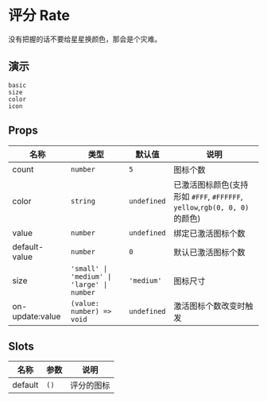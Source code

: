 # 评分 Rate

没有把握的话不要给星星换颜色，那会是个灾难。

## 演示

```demo
basic
size
color
icon
```

## Props

| 名称 | 类型 | 默认值 | 说明 |
| --- | --- | --- | --- |
| count | `number` | `5` | 图标个数 |
| color | `string` | `undefined` | 已激活图标颜色(支持形如 `#FFF`, `#FFFFFF`, `yellow`,`rgb(0, 0, 0)` 的颜色) |
| value | `number` | `undefined` | 绑定已激活图标个数 |
| default-value | `number` | `0` | 默认已激活图标个数 |
| size | `'small' \| 'medium' \| 'large' \| number` | `'medium'` | 图标尺寸 |
| on-update:value | `(value: number) => void` | `undefined` | 激活图标个数改变时触发 |

## Slots

| 名称    | 参数 | 说明       |
| ------- | ---- | ---------- |
| default | `()` | 评分的图标 |
